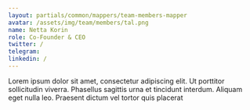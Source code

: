 ```yaml
---
layout: partials/common/mappers/team-members-mapper
avatar: /assets/img/team/members/tal.png
name: Netta Korin
role: Co-Founder & CEO
twitter: /
telegram:
linkedin: /
---
```


Lorem ipsum dolor sit amet, consectetur adipiscing elit. Ut porttitor sollicitudin viverra. Phasellus sagittis urna et tincidunt interdum. Aliquam eget nulla leo. Praesent dictum vel tortor quis placerat
